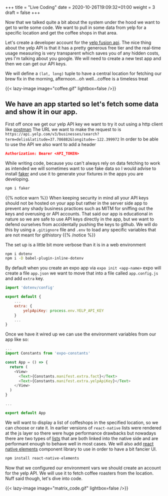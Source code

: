 +++
title = "Live Coding"
date = 2020-10-26T19:09:32+01:00
weight = 3
draft = false
+++

Now that we talked quite a bit about the system under the
hood we want to get to write some code. We want to pull in
some data from yelp for a specific location and get the coffee shops
in that area.

Let's create a developer account for the [yelp fusion api](https://www.yelp.com/fusion).
The nice thing about the yelp API is that it has a pretty generous free tier
and the real-time usage measuring is very transparent which saves you of any hidden costs, yes
I'm talking about you google. We will need to create a new test app and then we can get our API keys.

We will define a `(lat, long)` tuple to have a central location for fetching our brew fix in the morning,
afternoon...oh well...coffee is a timeless treat

{{< lazy-image image="coffee.gif" lightbox=false />}}

## We have an app started so let's fetch some data and show it in our app.

First off once we get our yelp API key we want to try it out using a http client like [postman](https://www.postman.com/downloads/)
The URL we want to make the request to is `https://api.yelp.com/v3/businesses/search?term=delis&latitude=37.786882&longitude=-122.399972`
In order to be able to use the API we also want to add a header

```json
Authorization: Bearer <API_TOKEN>
```

While writing code, because you can't always rely on data fetching to work as intended we
will sometimes want to use fake data so I would advise to install [faker](https://github.com/marak/Faker.js/)
and use it to generate your fixtures in the apps you are developing.

```bash
npm i faker
```

{{% notice warn %}}
When keeping security in mind all your API keys should not be hosted on your app but rather in the server side app
to prevent any shady business practices such as MITM for sniffing out the keys and overusing or API accounts.
That said our app is educational in nature so we are safe to use API keys directly in the app, but we want to defend
ourselves from accidentally pushing the keys to github.
We will do this by using a `.gitignore` file and `.env` to load any specific variables that are not meant for githistory
{{% /notice %}}

The set up is a little bit more verbose than it is in a web environment

```bash
npm i dotenv
npm i -D babel-plugin-inline-dotenv
```

By default when you create an expo app via `expo init <app-name>` expo will create a file `app.json` we want to move
that into a file called `app.config.js` and add `extra` key.

```js
import 'dotenv/config'

export default {
    ...
    extra: {
        yelpApiKey: process.env.YELP_API_KEY
    }
    ...
}
```

Once we have it wired up we can use the environment variables from our app like so:

```js
...
import Constants from 'expo-constants'

const App = () => {
  return (
    <View>
      <Text>{Constants.manifest.extra.fact}</Text>
      <Text>{Constants.manifest.extra.yelpApiKey}</Text>
    </View>
  )
}

...

export default App
```

We will want to display a list of coffeshops in the specified location, so we can choose or rate it. In earlier versions
of `react-native` lists were rendered at the js layer so there were huge performance drawbacks but nowadays there are
two types of [lists](https://reactnative.dev/docs/using-a-listview/) that are both linked into the native side and are performant enough to behave well in most cases. We
will also add [react native elements](https://reactnativeelements.com/) component library to use in order to have a bit fancier UI.

```bash
npm install react-native-elements
```

Now that we configured our environment vars we should create an account for the yelp API. We will use it to fetch coffee
roasters from the location. Nuff said though, let's dive into code.

{{< lazy-image image="matrix_code.gif" lightbox=false />}}
